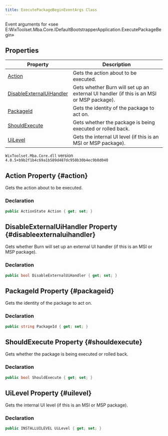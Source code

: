 ```yaml
---
title: ExecutePackageBeginEventArgs Class
---
```

Event arguments for «see E:WixToolset.Mba.Core.IDefaultBootstrapperApplication.ExecutePackageBegin»
## Properties
| Property | Description |
| ------ | ----------- |
| [Action](#action) | Gets the action about to be executed. |
| [DisableExternalUiHandler](#disableexternaluihandler) | Gets whether Burn will set up an external UI handler (if this is an MSI or MSP package). |
| [PackageId](#packageid) | Gets the identity of the package to act on. |
| [ShouldExecute](#shouldexecute) | Gets whether the package is being executed or rolled back. |
| [UiLevel](#uilevel) | Gets the internal UI level (if this is an MSI or MSP package). |
`WixToolset.Mba.Core.dll` version `4.0.5+b9b2f1b4c69a1b509d487dc950b30b4ec9b0d040`
## Action Property {#action}
Gets the action about to be executed.
### Declaration
```cs
public ActionState Action { get; set; }
```
## DisableExternalUiHandler Property {#disableexternaluihandler}
Gets whether Burn will set up an external UI handler (if this is an MSI or MSP package).
### Declaration
```cs
public bool DisableExternalUiHandler { get; set; }
```
## PackageId Property {#packageid}
Gets the identity of the package to act on.
### Declaration
```cs
public string PackageId { get; set; }
```
## ShouldExecute Property {#shouldexecute}
Gets whether the package is being executed or rolled back.
### Declaration
```cs
public bool ShouldExecute { get; set; }
```
## UiLevel Property {#uilevel}
Gets the internal UI level (if this is an MSI or MSP package).
### Declaration
```cs
public INSTALLUILEVEL UiLevel { get; set; }
```
